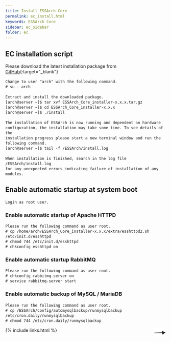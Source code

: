 ```yaml
---
title: Install ESSArch Core
permalink: ec_install.html
keywords: ESSArch Core
sidebar: ec_sidebar
folder: ec
---
```


## EC installation script

Please download the latest installation package from  [GitHub](https://github.com/ESSolutions/ESSArch_Core/releases/latest){:target="_blank"}

    Change to user "arch" with the following command.
    # su - arch

    Extract and install the downloaded package.
    [arch@server ~]$ tar xvf ESSArch_Core_installer-x.x.x.tar.gz
    [arch@server ~]$ cd ESSArch_Core_installer-x.x.x
    [arch@server ~]$ ./install

    The installation of ESSArch is now running and dependent on hardware
    configuration, the installation may take some time. To see details of the
    installation progress please start a new terminal window and run the
    following command.
    [arch@server ~]$ tail -f /ESSArch/install.log

    When installation is finished, search in the log file /ESSArch/install.log
    for any unexpected errors indicating failure of installation of any modules.

## Enable automatic startup at system boot

    Login as root user.

### Enable automatic startup of Apache HTTPD

    Please run the following command as user root.
    # cp /home/arch/ESSArch_Core_installer-x.x.x/extra/esshttpd2.sh /etc/init.d/esshttpd
    # chmod 744 /etc/init.d/esshttpd
    # chkconfig esshttpd on

### Enable automatic startup RabbitMQ

    Please run the following command as user root.
    # chkconfig rabbitmq-server on
    # service rabbitmq-server start

### Enable automatic backup of MySQL / MariaDB

    Please run the following command as user root.
    # cp /ESSArch/config/automysqlbackup/runmysqlbackup /etc/cron.daily/runmysqlbackup
    # chmod 744 /etc/cron.daily/runmysqlbackup

[<img align="right" src="images/n.png">](ec_safety_backup_procedures.html)

{% include links.html %}
